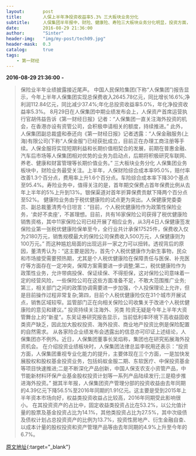 ```yaml
---
layout:       post
title:        人保上半年净投资收益率5.3% 三大板块业务分化 
subtitle:     人保集团半年报中，财险、健康险、寿险三大板块业务分化明显，投资方面，在低利率、优质资产荒背景下，下半年探索开拓新的投资渠道值得关注。
date:         2016-08-29 21:36:00
author:       "Sinter"
header-img:   "img/my-post/tech09.jpg"
header-mask:  0.3
catalog:      true
tags:
    - 第一财经
---
```


**2016-08-29 21:36:00**  **-**

> 保险业半年业绩披露接近尾声。
中国人民保险集团(下称“人保集团”)报告显示，今年上半年人保集团实现总保费收入2645.78亿元，同比增长16.6%;净利润112.84亿元，同比减少37.4%;年化总投资收益率5.0%，年化净投资收益率5.3%。
8月29日在人保集团中期业绩发布会上，人保资产首席运营执行官胡伟益告诉《第一财经日报》记者：“人保集团一直关注海外投资的机会，在香港亦设有资管公司，会积极申请相关的额度，持续推进。”
此外，人保集团副总裁盛和泰还向《第一财经日报》记者透露：“人保金融服务(上海)有限公司(下称“人保金服”)已经获批成立，目前正在办理工商注册等手续。人保金服将实现短期利益和长期价值相契合的发展，前期在普惠金融、汽车后市场等人保集团相对优势的业务为启动点，后期将积极研究车联网、养老、健康和财富管理等长期价值业务。”
三大板块业务分化
人保集团业务板块中，财险业务最受关注。上半年，人保财险综合成本率95.0%，赔付率改善1.3个百分点，费用率上升1.6个百分点。车险综合成本率下降30个基点至95.4%。寿险业务中，值得关注的是，首年期交保费占首年保费比例从去年上半年的5%上升到13%。银保渠道对首年折算保费贡献下降两个百分点至52%。
健康险业务由于税优健康险的试点更为突出。人保健康党委委员、副总裁董清秀今日坦言：“目前，个人税优健康险作为政策性保险业务，‘卖好不卖座’，不甚理想。目前，共有16家保险公司获得了税优健康险销售资格，其中11家保险公司已经开展了相应业务，从3月4日人保健康签发保险业第一张税优健康险保单至今，全行业共计承保17525件，保费收入仅为2180万元，销售规模最大的保险公司保费收入500万元，人保健康则为100万元。”
而这种尴尬局面的出现远非一家之力可以扭转。透视背后的原因，董清秀认为：“这主要是因为，首先个人税优健康作为新生事物，民众和市场接受需要预热期，尤其是个人税优健康险在保障责任与医保、补充医疗等方面存在一定冲突，保障方案需要进一步调整;第二，税优健康险作为政策性业务，允许带病投保、保证续保、不得拒保，这对保险公司意味着一定的经营风险，一些保险公司在这些方面准备不足，不敢大范围推广业务;第三，相关部门之间的政策协调需要进一步加强，个人投保理论上允许，但是目前操作过程非常复杂;第四，目前个人税优健康险仅在31个城市开展试点，销售区域较窄。监管部门正在向相关保险公司收集关于改进个人税优健康险的意见和建议。”
投资持续关注海外、另类
险资无疑是今年上半年大资管舞台上的“新星”。东吴证券研究报告显示，当前低利率环境下高收益固收类资产缺乏，因此加大股权投资、海外投资、商业地产投资比例是保险配置的自然需求。
从各家险企业绩发布会透露出的信息亦可印证上述结论，人保集团亦不例外。近日，人保集团董事长吴焰称，集团也在研究拓展海外投资机会。
在介绍投资业绩板块时，人保集团法律总监李祝用还表示：“投资方面，人保集团重视专业化能力的提升，主要体现在三个方面，一是加快发展股权和股权基金投资业务，包括蚂蚁金服二期、东软医疗、中保投资基金等项目快速推进;二是不断深化产品创新，中国人保支农支小资管产品，中节能新材料环保产业基金股权投资计划等一系列产品陆续发行;三是稳步推进海外投资。”
据其半年报，人保集团资产管理分部的投资收益由去年同期的4.39亿元下降56.5%至2016年同期的1.91亿元。这主要是受到2015年上半年资本市场向好，权益类投资收益占比较高，2016年同期受此影响很小。
在其投资资产的占比中，固定收益类投资占比在53.2%，以公允值计量的股票及基金投资占比为14.1%，其他类投资占比为27.5%，其中次级债及债权计划占总投资资产的比例为13.7%，投资性房地产、衍生金融自查、以成本计量的股权投资和资产管理产品等由去年同期的4.9%上升至今年的6.7%。


[原文地址](http://www.yicai.com/news/5076935.html){:target="_blank"}


